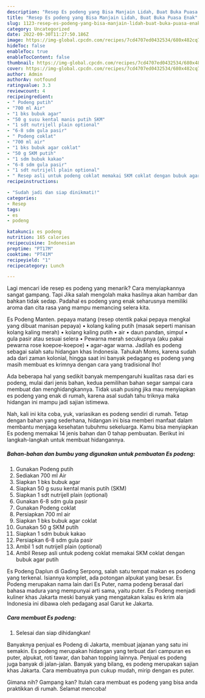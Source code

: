 ```yaml
---
description: "Resep Es podeng yang Bisa Manjain Lidah, Buat Buka Puasa Enak"
title: "Resep Es podeng yang Bisa Manjain Lidah, Buat Buka Puasa Enak"
slug: 1123-resep-es-podeng-yang-bisa-manjain-lidah-buat-buka-puasa-enak
category: Uncategorized
date: 2022-09-30T11:27:50.186Z
image: https://img-global.cpcdn.com/recipes/7cd4707ed0432534/680x482cq70/es-podeng-foto-resep-utama.jpg
hideToc: false
enableToc: true
enableTocContent: false
thumbnail: https://img-global.cpcdn.com/recipes/7cd4707ed0432534/680x482cq70/es-podeng-foto-resep-utama.jpg
cover: https://img-global.cpcdn.com/recipes/7cd4707ed0432534/680x482cq70/es-podeng-foto-resep-utama.jpg
author: Admin
authorAv: notfound
ratingvalue: 3.3
reviewcount: 4
recipeingredient:
- " Podeng putih"
- "700 ml Air"
- "1 bks bubuk agar"
- "50 g susu kental manis putih SKM"
- "1 sdt nutrijell plain optional"
- "6-8 sdm gula pasir"
- " Podeng coklat"
- "700 ml air"
- "1 bks bubuk agar coklat"
- "50 g SKM putih"
- "1 sdm bubuk kakao"
- "6-8 sdm gula pasir"
- "1 sdt nutrijell plain optional"
- " Resep asli untuk podeng coklat memakai SKM coklat dengan bubuk agar putih"
recipeinstructions:

- "Sudah jadi dan siap dinikmati!"
categories:
- Resep
tags:
- es
- podeng

katakunci: es podeng 
nutrition: 165 calories
recipecuisine: Indonesian
preptime: "PT17M"
cooktime: "PT41M"
recipeyield: "1"
recipecategory: Lunch

---
```



Lagi mencari ide resep es podeng yang menarik? Cara menyiapkannya sangat gampang. Tapi Jika salah mengolah maka hasilnya akan hambar dan bahkan tidak sedap. Padahal es podeng yang enak seharusnya memiliki aroma dan cita rasa yang mampu memancing selera kita.


Es Podeng Manten. pepaya matang (resep otentik pakai pepaya mengkal yang dibuat manisan pepaya) • kolang kaling putih (masak seperti manisan kolang kaling merah) • kolang kaling putih • air • daun pandan, simpul • gula pasir atau sesuai selera • Pewarna merah secukupnya (aku pakai pewarna rose koepoe-koepoe) • agar-agar warna. Jadilah es podeng sebagai salah satu hidangan khas Indonesia. Tahukah Moms, karena sudah ada dari zaman kolonial, hingga saat ini banyak pedagang es podeng yang masih membuat es krimnya dengan cara yang tradisional lho!

Ada beberapa hal yang sedikit banyak mempengaruhi kualitas rasa dari es podeng, mulai dari jenis bahan, kedua pemilihan bahan segar sampai cara membuat dan menghidangkannya. Tidak usah pusing jika mau menyiapkan es podeng yang enak di rumah, karena asal sudah tahu triknya maka hidangan ini mampu jadi sajian istimewa.


Nah, kali ini kita coba, yuk, variasikan es podeng sendiri di rumah. Tetap dengan bahan yang sederhana, hidangan ini bisa memberi manfaat dalam membantu menjaga kesehatan tubuhmu sekeluarga. Kamu bisa menyiapkan Es podeng memakai 14 jenis bahan dan 0 tahap pembuatan. Berikut ini langkah-langkah untuk membuat hidangannya.

<!--inarticleads1-->

##### Bahan-bahan dan bumbu yang digunakan untuk pembuatan Es podeng:

1. Gunakan  Podeng putih
1. Sediakan 700 ml Air
1. Siapkan 1 bks bubuk agar
1. Siapkan 50 g susu kental manis putih (SKM)
1. Siapkan 1 sdt nutrijell plain (optional)
1. Gunakan 6-8 sdm gula pasir
1. Gunakan  Podeng coklat
1. Persiapkan 700 ml air
1. Siapkan 1 bks bubuk agar coklat
1. Gunakan 50 g SKM putih
1. Siapkan 1 sdm bubuk kakao
1. Persiapkan 6-8 sdm gula pasir
1. Ambil 1 sdt nutrijell plain (optional)
1. Ambil  Resep asli untuk podeng coklat memakai SKM coklat dengan bubuk agar putih


Es Podeng Daplun di Gading Serpong, salah satu tempat makan es podeng yang terkenal. Isiannya komplet, ada potongan alpukat yang besar. Es Podeng merupakan nama lain dari Es Puter, nama podeng berasal dari bahasa madura yang mempunyai arti sama, yaitu puter. Es Podeng menjadi kuliner khas Jakarta meski banyak yang mengatakan kalau es krim ala Indonesia ini dibawa oleh pedagang asal Garut ke Jakarta. 

<!--inarticleads2-->

##### Cara membuat Es podeng:


1. Selesai dan siap dihidangkan!

Banyaknya penjual es Podeng di Jakarta, membuat jajanan yang satu ini semakin. Es podeng merupakan hidangan yang terbuat dari campuran es puter, alpukat, roti tawar, dan bahan topping lainnya. Penjual es podeng juga banyak di jalan-jalan. Banyak yang bilang, es podeng merupakan sajian khas Jakarta. Cara membuatnya pun cukup mudah, mirip dengan es puter. 

Gimana nih? Gampang kan? Itulah cara membuat es podeng yang bisa anda praktikkan di rumah. Selamat mencoba!
